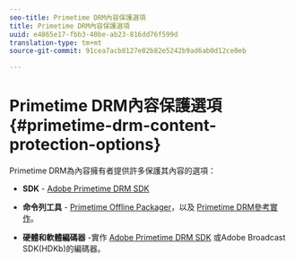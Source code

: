 ```yaml
---
seo-title: Primetime DRM內容保護選項
title: Primetime DRM內容保護選項
uuid: e4865e17-fbb3-40be-ab23-816dd76f599d
translation-type: tm+mt
source-git-commit: 91cea7acb8127e02b82e5242b9ad6ab0d12ce0eb

---
```



# Primetime DRM內容保護選項{#primetime-drm-content-protection-options}

Primetime DRM為內容擁有者提供許多保護其內容的選項：

* **SDK** - [Adobe Primetime DRM SDK](https://helpx.adobe.com/content/dam/help/en/primetime/drm/drm_sdk_overview.pdf)

* **命令列工具** - [Primetime Offline Packager](https://helpx.adobe.com/content/dam/help/en/primetime/guides/offline_packager_getting_started.pdf)，以及 [Primetime DRM參考實作](https://helpx.adobe.com/content/dam/help/en/primetime/drm/drm_reference_implementations.pdf)。

* **硬體和軟體編碼器** -實作 [Adobe Primetime DRM SDK](https://helpx.adobe.com/content/dam/help/en/primetime/drm/drm_sdk_overview.pdf) 或Adobe Broadcast SDK(HDKb)的編碼器。